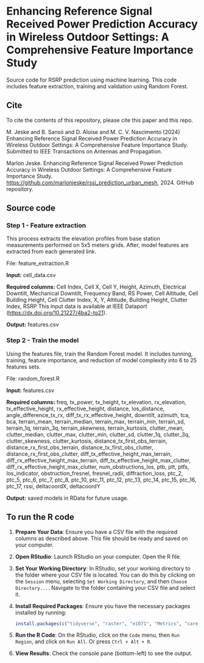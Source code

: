 # Enhancing Reference Signal Received Power Prediction Accuracy in Wireless Outdoor Settings: A Comprehensive Feature Importance Study

Source code for RSRP prediction using machine learning. This code includes feature extraction, training and validation using Random Forest.

## Cite

To cite the contents of this repository, please cite this paper and this repo.

M. Jeske and B. Sansó and D. Aloise and M. C. V. Nascimento (2024) Enhancing Reference Signal Received Power Prediction Accuracy in Wireless Outdoor Settings: A Comprehensive Feature Importance Study. Submitted to IEEE Transactions on Antennas and Propagation.

Marlon Jeske. Enhancing Reference Signal Received Power Prediction Accuracy in Wireless Outdoor Settings: A Comprehensive Feature Importance Study. https://github.com/marlonjeske/rssi_prediction_urban_mesh, 2024. GitHub repository.



## Source code

### Step 1 - Feature extraction

This process extracts the elevation profiles from base station measurements performed on 5x5 meters grids. After, model features are extracted from each generated link. 

File: feature_extraction.R

**Input:** cell_data.csv

**Required columns:** Cell Index, Cell X, Cell Y, Height, Azimuth, Electrical Downtilt, Mechanical Downtilt, Frequency Band, RS Power, Cell Altitude, Cell Building Height, Cell Clutter Index, X, Y, Altitude, Building Height, Clutter Index, RSRP
This input data is available at IEEE Dataport (https://dx.doi.org/10.21227/4ba2-tg21).

**Output:** features.csv


### Step 2 - Train the model

Using the features file, train the Random Forest model. It includes tunning, training, feature importance, and reduction of model complexity into 6 to 25 features sets.


File: random_forest.R

**Input:** features.csv

**Required columns:** freq, tx_power, tx_height, tx_elevation, rx_elevation, tx_effective_height, rx_effective_height, distance, los_distance, angle_difference_tx_rx, diff_tx_rx_effective_height, downtilt, azimuth, tca, bca, terrain_mean, terrain_median, terrain_max, terrain_min, terrain_sd, terrain_1q, terrain_3q, terrain_skewness, terrain_kurtosis, clutter_mean, clutter_median, clutter_max, clutter_min, clutter_sd, clutter_1q, clutter_3q, clutter_skewness, clutter_kurtosis, distance_tx_first_obs_terrain, distance_rx_first_obs_terrain, distance_tx_first_obs_clutter, distance_rx_first_obs_clutter, diff_tx_effective_height_max_terrain, diff_rx_effective_height_max_terrain, diff_tx_effective_height_max_clutter, diff_rx_effective_height_max_clutter, num_obstructions_los, ptb, ptt, ptfs, los_indicator, obstruction_fresnel, fresnel_radii, diffraction_loss, ptc_2, ptc_5, ptc_6, ptc_7, ptc_8, ptc_10, ptc_11, ptc_12, ptc_13, ptc_14, ptc_15, ptc_16, ptc_17, rssi, deltacoordX, deltacoordY


**Output:** saved models in RData for future usage.


## To run the R code

1. **Prepare Your Data**: Ensure you have a CSV file with the required columns as described above. This file should be ready and saved on your computer.

2. **Open RStudio**: Launch RStudio on your computer. Open the R file.

3. **Set Your Working Directory**: In RStudio, set your working directory to the folder where your CSV file is located. You can do this by clicking on the `Session` menu, selecting `Set Working Directory`, and then `Choose Directory...`. Navigate to the folder containing your CSV file and select it.

4. **Install Required Packages**: Ensure you have the necessary packages installed by running:
    ```R
    install.packages(c("tidyverse", "raster", "e1071", "Metrics", "caret", "randomForest"))
    ```
    
5. **Run the R Code**: On the RStudio, click on the `Code` menu, then `Run Region`, and click on `Run All`. Or press `Ctrl + Alt + R`.

6. **View Results**: Check the console pane (bottom-left) to see the output.


